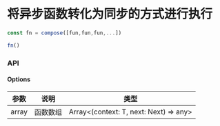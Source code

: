 
# 将异步函数转化为同步的方式进行执行

```js
const fn = compose([fun,fun,fun,...])

fn()
```
### API
#### Options

| 参数      | 说明     | 类型                                    |
| -------- | --------| --------------------------------------|
| array    | 函数数组 | Array<(context: T, next: Next) => any>  |
